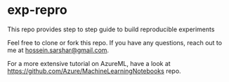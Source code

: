 # exp-repro
This repo provides step to step guide to build reproducible experiments

Feel free to clone or fork this repo. If you have any questions, reach out to me at hossein.sarshar@gmail.com.

For a more extensive tutorial on AzureML, have a look at https://github.com/Azure/MachineLearningNotebooks repo.
